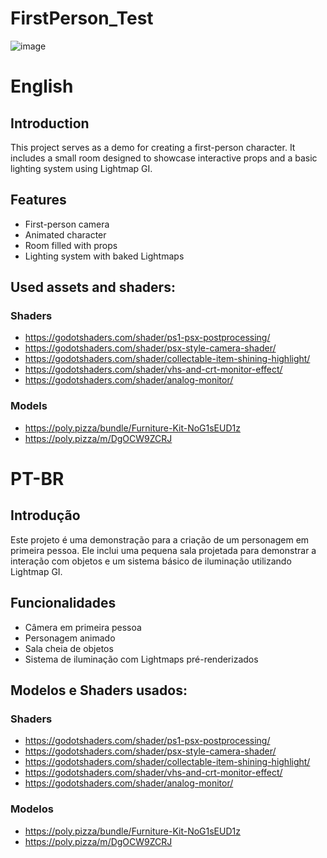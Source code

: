 # FirstPerson_Test

![image](https://github.com/user-attachments/assets/8c2b83b2-b9e3-42c3-9881-f32a496ec231)

# English

## Introduction

This project serves as a demo for creating a first-person character. It includes a small room designed to showcase interactive props and a basic lighting system using Lightmap GI.

## Features

- First-person camera
- Animated character
- Room filled with props
- Lighting system with baked Lightmaps

## Used assets and shaders:

### Shaders
 - https://godotshaders.com/shader/ps1-psx-postprocessing/
 - https://godotshaders.com/shader/psx-style-camera-shader/
 - https://godotshaders.com/shader/collectable-item-shining-highlight/
 - https://godotshaders.com/shader/vhs-and-crt-monitor-effect/
 - https://godotshaders.com/shader/analog-monitor/

### Models
 - https://poly.pizza/bundle/Furniture-Kit-NoG1sEUD1z
 - https://poly.pizza/m/DgOCW9ZCRJ
   
# PT-BR

## Introdução

Este projeto é uma demonstração para a criação de um personagem em primeira pessoa. Ele inclui uma pequena sala projetada para demonstrar a interação com objetos e um sistema básico de iluminação utilizando Lightmap GI.

## Funcionalidades

- Câmera em primeira pessoa  
- Personagem animado
- Sala cheia de objetos
- Sistema de iluminação com Lightmaps pré-renderizados

## Modelos e Shaders usados:

### Shaders
 - https://godotshaders.com/shader/ps1-psx-postprocessing/
 - https://godotshaders.com/shader/psx-style-camera-shader/
 - https://godotshaders.com/shader/collectable-item-shining-highlight/
 - https://godotshaders.com/shader/vhs-and-crt-monitor-effect/
 - https://godotshaders.com/shader/analog-monitor/

### Modelos
 - https://poly.pizza/bundle/Furniture-Kit-NoG1sEUD1z
 - https://poly.pizza/m/DgOCW9ZCRJ
